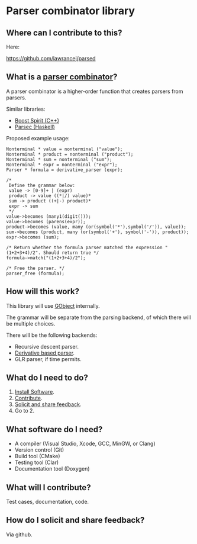 Parser combinator library
=========================
## Where can I contribute to this?
Here:

<https://github.com/lawrancej/parsed>

## What is a [parser combinator](http://en.wikipedia.org/wiki/Parser_combinator)?
A parser combinator is a higher-order function that creates parsers from parsers.

Similar libraries:

- [Boost Spirit (C++)](http://boost-spirit.com/home/)
- [Parsec (Haskell)](http://www.haskell.org/haskellwiki/Parsec)

Proposed example usage:

    Nonterminal * value = nonterminal ("value");
    Nonterminal * product = nonterminal ("product");
    Nonterminal * sum = nonterminal ("sum");
    Nonterminal * expr = nonterminal ("expr");
    Parser * formula = derivative_parser (expr);
    
    /*
     Define the grammar below:
     value -> [0-9]+ | (expr)
     product -> value ((*|/) value)*
     sum -> product ((+|-) product)*
     expr -> sum
     */
    value->becomes (many1(digit()));
    value->becomes (parens(expr));
    product->becomes (value, many (or(symbol('*'),symbol('/')), value));
    sum->becomes (product, many (or(symbol('+'), symbol('-')), product));
    expr->becomes (sum);
    
    /* Return whether the formula parser matched the expression "(1+2+3+4)/2". Should return true */
    formula->match("(1+2+3+4)/2");
    
    /* Free the parser. */
    parser_free (formula);

## How will this work?
This library will use [GObject](http://developer.gnome.org/gobject/stable/) internally.

The grammar will be separate from the parsing backend, of which there will be multiple choices.

There will be the following backends:

- Recursive descent parser.
- [Derivative based parser](http://matt.might.net/articles/parsing-with-derivatives/).
- GLR parser, if time permits.

## What do I need to do?
1. [Install Software](#what-software-do-i-need).
2. [Contribute](#what-will-i-contribute).
3. [Solicit and share feedback](#how-do-i-solicit-and-share-feedback).
4. Go to 2.

## What software do I need?
- A compiler (Visual Studio, Xcode, GCC, MinGW, or Clang)
- Version control (Git)
- Build tool (CMake)
- Testing tool (Clar)
- Documentation tool (Doxygen)

## What will I contribute?
Test cases, documentation, code.

## How do I solicit and share feedback?
Via github.